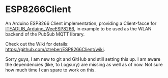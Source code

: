 # ESP8266Client

An Arduino ESP8266 Client implementation, providing a Client-facce for [ITEADLIB_Arduino_WeeESP8266](https://github.com/itead/ITEADLIB_Arduino_WeeESP8266), in example to be used as the WLAN backend of the PubSub MQTT library.

Check out the Wiki for details: https://github.com/ctreber/ESP8266Client/wiki.

Sorry guys, I am new to git and GitHub and still setting this up. I am aware the dependencies (like, to Logsury) are missing as well as of now. Not sure how much time I can spare to work on this.
